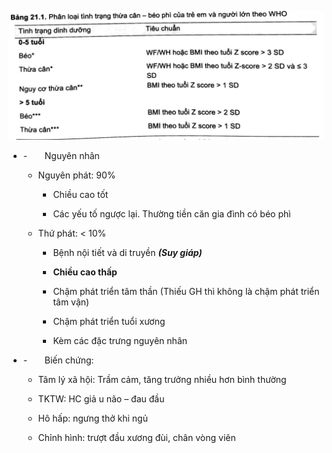 ![BÉO PHÌ-1690783476811.jpeg](../../../../../200%20Files/image/image/B%C3%89O%20PH%C3%8C-1690783476811.jpeg)
  

  
- -       Nguyên nhân
  
	- Nguyên phát: 90%
  
		- Chiều cao tốt
  
		- Các yếu tố ngược lại. Thường tiền căn gia đình có béo phì
  
	- Thứ phát: < 10%
  
		- Bệnh nội tiết và di truyền **_(Suy giáp)_**
  
		- **Chiều cao thấp**
  
		- Chậm phát triển tâm thần (Thiếu GH thì không là chậm phát triển tâm vận)
  
		- Chậm phát triển tuổi xương
  
		- Kèm các đặc trưng nguyên nhân
  
- -       Biến chứng:
  
	- Tâm lý xã hội: Trầm cảm, tăng trưởng nhiều hơn bình thường
  
	- TKTW: HC giả u não – đau đầu
  
	- Hô hấp: ngưng thở khi ngủ
  
	- Chỉnh hình: trượt đầu xương đùi, chân vòng viên